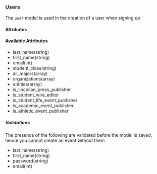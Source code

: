### Users
The `user` model is used in the creation of a user when signing up

#### Attributes

#### Available Attributes
* last_name(string)
* first_name(string)
* email(int)
* student_class(string)
* all_majors(array)
* organizations(array)
* entities(array)
* is_lincolian_press_publisher
* is_student_wire_editor
* is_student_life_event_publisher
* is_academic_event_publisher
* is_athletic_event_publisher

##### Validations
The presence of the following are validated before the model is saved, hence you cannot create an event without them
* last_name(string)
* first_name(string)
* password(string)
* email(int)
